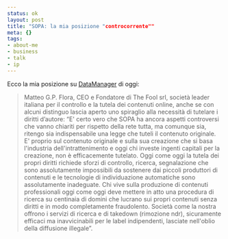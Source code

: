 ```yaml
--- 
status: ok
layout: post
title: "SOPA: la mia posizione "controcorrente""
meta: {}
tags: 
- about-me
- business
- talk
- ip
---
```

Ecco la mia posizione su [DataManager][1] di oggi:

> Matteo G.P. Flora, CEO e Fondatore di The Fool srl, società leader italiana per il controllo e la tutela dei contenuti online, anche se con alcuni distinguo lascia aperto uno spiraglio alla necessità di tutelare i diritti d’autore: “E' certo vero che SOPA ha ancora aspetti controversi che vanno chiariti per rispetto della rete tutta, ma comunque sia, ritengo sia indispensabile una legge che tuteli il contenuto originale. E' proprio sul contenuto originale e sulla sua creazione che si basa l'industria dell'intrattenimento e oggi chi investe ingenti capitali per la creazione, non è efficacemente tutelato. Oggi come oggi la tutela dei propri diritti richiede sforzi di controllo, ricerca, segnalazione che sono assolutamente impossibili da sostenere dai piccoli produttori di contenuti e le tecnologie di individuazione automatiche sono assolutamente inadeguate. Chi vive sulla produzione di contenuti professionali oggi come oggi deve mettere in atto una procedura di ricerca su centinaia di domini che lucrano sui propri contenuti senza diritti e in modo completamente fraudolento. Società come la nostra offrono i servizi di ricerca e di takedown (rimozione ndr), sicuramente efficaci ma inavvicinabili per le label indipendenti, lasciate nell'oblio della diffusione illegale”.

[1]: http://datamanager.it/news/sopa/sopa-il-web-si-censura-protesta
